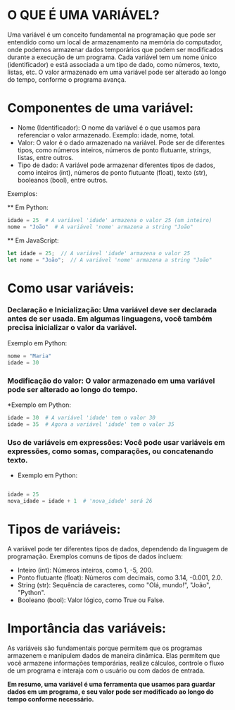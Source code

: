 # O QUE É UMA VARIÁVEL?

Uma variável é um conceito fundamental na programação que pode ser entendido como um local de armazenamento na memória do computador, onde podemos armazenar dados temporários que podem ser modificados durante a execução de um programa. Cada variável tem um nome único (identificador) e está associada a um tipo de dado, como números, texto, listas, etc. O valor armazenado em uma variável pode ser alterado ao longo do tempo, conforme o programa avança.

# Componentes de uma variável:

- Nome (Identificador): O nome da variável é o que usamos para referenciar o valor armazenado. Exemplo: idade, nome, total.
- Valor: O valor é o dado armazenado na variável. Pode ser de diferentes tipos, como números inteiros, números de ponto flutuante, strings, listas, entre outros.
- Tipo de dado: A variável pode armazenar diferentes tipos de dados, como inteiros (int), números de ponto flutuante (float), texto (str), booleanos (bool), entre outros.

Exemplos:

** Em Python:

```python
idade = 25  # A variável 'idade' armazena o valor 25 (um inteiro)
nome = "João"  # A variável 'nome' armazena a string "João"
```

** Em JavaScript:

```javascript
let idade = 25;  // A variável 'idade' armazena o valor 25
let nome = "João";  // A variável 'nome' armazena a string "João"
```

# Como usar variáveis:

### Declaração e Inicialização: Uma variável deve ser declarada antes de ser usada. Em algumas linguagens, você também precisa inicializar o valor da variável.
Exemplo em Python:
``` python
nome = "Maria"
idade = 30
```

### Modificação do valor: O valor armazenado em uma variável pode ser alterado ao longo do tempo.

*Exemplo em Python:
```python
idade = 30  # A variável 'idade' tem o valor 30
idade = 35  # Agora a variável 'idade' tem o valor 35
```

### Uso de variáveis em expressões: Você pode usar variáveis em expressões, como somas, comparações, ou concatenando texto.

* Exemplo em Python:
```python

idade = 25
nova_idade = idade + 1  # 'nova_idade' será 26
```

# Tipos de variáveis:
A variável pode ter diferentes tipos de dados, dependendo da linguagem de programação. Exemplos comuns de tipos de dados incluem:

- Inteiro (int): Números inteiros, como 1, -5, 200.
- Ponto flutuante (float): Números com decimais, como 3.14, -0.001, 2.0.
- String (str): Sequência de caracteres, como "Olá, mundo!", "João", "Python".
- Booleano (bool): Valor lógico, como True ou False.

# Importância das variáveis:
As variáveis são fundamentais porque permitem que os programas armazenem e manipulem dados de maneira dinâmica. Elas permitem que você armazene informações temporárias, realize cálculos, controle o fluxo de um programa e interaja com o usuário ou com dados de entrada.

**Em resumo, uma variável é uma ferramenta que usamos para guardar dados em um programa, e seu valor pode ser modificado ao longo do tempo conforme necessário.**
